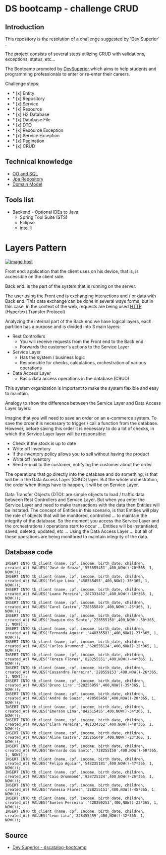# DS bootcamp - challenge CRUD



## Introduction

<p> This repository is the resolution of a challenge suggested by 'Dev Superior' .</p>

<p>The project consists of several steps utilizing CRUD with validations, exceptions, status, etc...</p>


<p> The Bootcamp promoted by <a href="https://devsuperior.com.br/"> DevSuperior <a/> which aims to
help students and programming professionals to enter or re-enter their careers.</p>

<p> Challenge steps: </p>

<ul>
  <li>* [x] Entity</li>
  <li>* [x] Repository</li>
  <li>* [x] Service</li>
  <li>* [x] Resource </li>
  <li>* [x] H2 Database </li>
  <li>* [x] Database File </li>
  <li>* [x] DTO</li>
  <li>* [x] Resource Exception</li>
  <li>* [x] Service Exception</li>
  <li>* [x] Pagination</li>
  <li>* [x] CRUD</li>
</ul>



## Technical knowledge

<ul>
	<li><a href="https://youtu.be/xC_yKw3MYX4">OO and SQL</a></li>
	<li><a href="https://youtu.be/os6hdZbCnpM">Jpa Repository</a></li>
	<li><a href="https://youtu.be/OX5MmJrFTdw">Domain Model</a></li>
</ul>

## Tools list

<ul>
	<li>Backend - Optional IDEs to Java 
		<ul>
			<li>Spring Tool Suite (STS)</li>
			<li>Eclipse</li>
			<li>intellij</li>
		</ul>	
	</li>
</ul>




# Layers Pattern

<a href="https://imgbox.com/PAUEeYER" target="_blank"><img src="https://images2.imgbox.com/45/77/PAUEeYER_o.png" alt="image host"/></a>



<p>
Front end: application that the client uses on his device, that is,
is accessible on the client side.
</p>
<p>
Back end: is the part of the system that is running on the server.


<p>
The user using the Front end is exchanging interactions and / or
data with Back end. This data exchange can be done in several ways
forms, but in this case, in the context of the web, requests are being used
<a href="https://en.wikipedia.org/wiki/Hypertext_Transfer_Protocol"> HTTP <a/> (Hypertext Transfer Protocol)
</p>

<p>
Analyzing the internal part of the Back end we have logical layers, each partition
has a purpose and is divided into 3 main layers:
</p>



<ul>
	<li> Rest Controllers
		<ul>
			<li> You will receive requests from the Front end to the Back end </li>
			<li> Forwards the customer's actions to the Service Layer </li>
		</ul>
	</li>
	<li> Service Layer
		<ul>
			<li> Has the system / business logic </li>
			<li> Responsible for checks, calculations, orchestration of various operations </li>
		</ul>
	</li>
	<li> Data Access Layer
		<ul>
			<li> Basic data access operations in the database (CRUD) </li>
		</ul>
	</li>
		</ul>

<p>
This system organization is important to make the system flexible and easy to maintain.
</p>


<p>
Analogy to show the difference between the Service Layer and Data Access Layer layers:

</p>

<p>
Imagine that you will need to save an order on an e-commerce system. To save the
order it is necessary to trigger / call a function from the database. However, before saving this
order it is necessary to do a lot of checks, in which the Service Layer layer will be
responsible:
</p>

<ul>
  <li> Check if the stock is up to date </li>
  <li> Write off inventory </li>
<li> If the inventory policy allows you to sell without having the product </li>
<li> Write off inventory </li>
<li> Send e-mail to the customer, notifying the customer about the order </li>
</ul>

<p>
The operations that go directly into the database and do something, is that
will be in the Data Access Layer (CRUD) layer. But the whole orchestration, the order
when things have to happen, it will be on Service Layer.
</p>

<p>
Data Transfer Objects (DTO): are simple objects to load / traffic data between Rest Controllers
and Service Layer. But when you enter the Service Layer and need to make transactions with the data
then Entities will be instated. The concept of Entities in this scenario, is that Entities will play the role
of objects that will be monitored, controlled ... to maintain the integrity of the database.
So the moment you access the Service Layer and the orchestrations / operations start to occur ...
Entities will be instantiated, saved, deleted, updated, etc ... Using the
Data Access Layer ... but all of these operations are being monitored to maintain integrity
of the data.

</p>

## Database code

```
INSERT INTO tb_client (name, cpf, income, birth_date, children, created_At) VALUES('José de Souza','555555451',400,NOW()-20*365, 1, NOW());
INSERT INTO tb_client (name, cpf, income, birth_date, children, created_At) VALUES('Felipe Lima','458555455',400,NOW()-35*365, 1, NOW());
INSERT INTO tb_client (name, cpf, income, birth_date, children, created_At) VALUES('Luana Pereira','287333452',400,NOW()-18*365, 1, NOW());
INSERT INTO tb_client (name, cpf, income, birth_date, children, created_At) VALUES('Carol Castro','728555849',400,NOW()-25*365, 1, NOW());
INSERT INTO tb_client (name, cpf, income, birth_date, children, created_At) VALUES('Joaquim dos Santo','228555150',400,NOW()-30*365, 1, NOW());
INSERT INTO tb_client (name, cpf, income, birth_date, children, created_At) VALUES('Fernanda Aguiar','448335581',400,NOW()-27*365, 1, NOW());
INSERT INTO tb_client (name, cpf, income, birth_date, children, created_At) VALUES('Carlos Drummond','628555124',400,NOW()-22*365, 1, NOW());
INSERT INTO tb_client (name, cpf, income, birth_date, children, created_At) VALUES('Tereza Flores','828255551',400,NOW()-44*365, 1, NOW());
INSERT INTO tb_client (name, cpf, income, birth_date, children, created_At) VALUES('Cassandra Ferreira','228559153',400,NOW()-26*365, 1, NOW());
INSERT INTO tb_client (name, cpf, income, birth_date, children, created_At) VALUES('Bruno Lira','528255959',400,NOW()-35*365, 1, NOW());
INSERT INTO tb_client (name, cpf, income, birth_date, children, created_At) VALUES('André de Souza','428505458',400,NOW()-20*365, 1, NOW());
INSERT INTO tb_client (name, cpf, income, birth_date, children, created_At) VALUES('Emerson Lima','842515455',400,NOW()-34*365, 1, NOW());
INSERT INTO tb_client (name, cpf, income, birth_date, children, created_At) VALUES('Clara Pereira','481334352',400,NOW()-48*365, 1, NOW());
INSERT INTO tb_client (name, cpf, income, birth_date, children, created_At) VALUES('Aline Castro','225255649',400,NOW()-23*365, 1, NOW());
INSERT INTO tb_client (name, cpf, income, birth_date, children, created_At) VALUES('Bernardo dos Santo','728255150',400,NOW()-50*365, 1, NOW());
INSERT INTO tb_client (name, cpf, income, birth_date, children, created_At) VALUES('Felipa Aguiar','548235181',400,NOW()-47*365, 1, NOW());
INSERT INTO tb_client (name, cpf, income, birth_date, children, created_At) VALUES('Caio Drummond','928725224',400,NOW()-26*365, 1, NOW());
INSERT INTO tb_client (name, cpf, income, birth_date, children, created_At) VALUES('Vanessa Flores','328255151',400,NOW()-45*365, 1, NOW());
INSERT INTO tb_client (name, cpf, income, birth_date, children, created_At) VALUES('Suelen Ferreira','428259253',400,NOW()-23*365, 1, NOW());
INSERT INTO tb_client (name, cpf, income, birth_date, children, created_At) VALUES('Leon Lira','328455459',400,NOW()-32*365, 1, NOW());
```

## Source

<ul>
  <li><a href="https://github.com/gil-son/dscatalog-bootcamp/blob/main/info/01.%20CRUD.md">Dev Superior - dscatalog-bootcamp</a></li>
</ul>


